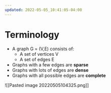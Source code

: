 ```yaml
---
updated: 2022-05-05_10:41:05-04:00
---
```

# Terminology
* A graph G = (V,E) consists of:
	* A set of vertices V
	* A set of edges E
* Graphs with a few edges are **sparse**
* Graphs with lots of edges are **dense**
* Graphs with all possible edges are **complete**

![[Pasted image 20220505104325.png]]

